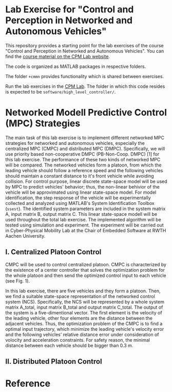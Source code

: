 # Lab Exercise for "Control and Perception in Networked and Autonomous Vehicles"
This repository provides a starting point for the lab exercises of the course "Control and Perception in Networked and Autonomous Vehicles". You can find the [course material on the CPM Lab website](https://cpm.embedded.rwth-aachen.de/course-materials/).

The code is organized as MATLAB packages in respective folders. 

The folder `+cmmn` provides functionality which is shared between exercises.

Run the lab exercises in the [CPM Lab](https://github.com/embedded-software-laboratory/cpm_lab).
The folder in which this code resides is expected to be `software/high_level_controller/`.

# Networked Modell Predictive Control (MPC) Strategies
The main task of this lab exercise is to implement different networked MPC strategies for networked and autonomous vehicles, especially the centralized MPC (CMPC) and distributed MPC (DMPC). Specifically, we will use priority based non-cooperative DMPC (PB-Non-Coop. DMPC) [1] for this lab exercise. The performance of these two kinds of networked MPC will be compared. The networked vehicles form a platoon, from which the leading vehicle should follow a reference speed and the following vehicles should maintain a constant distance to it's front vehicle while avoiding collision. For control purpose, linear discrete state-space model will be used by MPC to predict vehicles' behavior; thus, the non-linear behivior of the vehicle will be approvimated using linear state-space model. For model identification, the step response of the vehicle will be experimentally collected and analyzed using MATLAB's System Identification Toolbox (`ssest`). The identified system parameters are included in the system matrix A, input matrix B, output matrix C. This linear state-space modell will be used throughout the total lab exercise. The implemented algorithm will be tested using simulation and experiment. The experiment will be carried out in Cyber-Physical Mobility Lab at the Chair of Embedded Software at RWTH Aachen University.

## I. Centralized Platoon Control
CMPC will be used to control centralized platoon. CMPC is characterized by the existence of a center controller that solves the optimization problem for the whole platoon and then send the optimized control input to each vehicle (see Fig. 1).

In this lab exercise, there are five vehicles and they form a platoon. Then, we find a suitable state-space representation of the networked control system (NCS). Specifically, the NCS will be represented by a whole system matrix A_total, input matrix B_total and output matrix C_total. The output of the system is a five-dimentional vector. The first element is the velocity of the leading vehicle, other four elements are the distance between the adjacent vehicles. Thus, the optimization problem of the CMPC is to find a optimal input trajectory, which minimize the leading vehicle's velocity error and the following vehicles' relative distance error under consideration of volocity and acceleration constraints. For safety reason, the minimal distance between each vehicle should be bigger than 0.3 m.

## II. Distributed Platoon Control


# Reference
